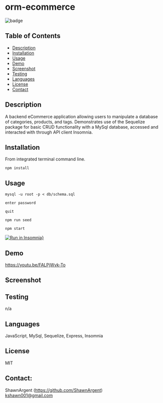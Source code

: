 # orm-ecommerce
![badge](https://img.shields.io/badge/license-MIT-important)
  
  ## Table of Contents
  - [Description](#description)
  - [Installation](#installation)
  - [Usage](#usage)
  - [Demo](#demo)
  - [Screenshot](#screenshot)
  - [Testing](#testing)
  - [Languages](#languages)
  - [License](#license)
  - [Contact](#contact)

  ## Description
  A backend eCommerce application allowing users to manipulate a database of categories, products, and tags. Demonstrates use of the Sequelize package for basic CRUD functionality with a MySql database, accessed and interacted with through API client Insomnia. 
  
  ## Installation
  From integrated terminal command line.

  `npm install`
 
  ## Usage
  `mysql -u root -p < db/schema.sql`  

  `enter password`  

  `quit`  

  `npm run seed`  
  
  `npm start`
  
  [![Run in Insomnia}](https://insomnia.rest/images/run.svg)](https://insomnia.rest/run/?label=ecommerce&uri=http%3A%2F%2Flocalhost%3A3001%2Fapi%2Fcategories%2F)
   ## Demo

https://youtu.be/FALPjWvk-To  
## Screenshot
  

  ## Testing
  n/a
  ## Languages

  JavaScript, MySql, Sequelize, Express, Insomnia 
  
  ## License
  MIT
  
  ## Contact:
  ShawnArgent (https://github.com/ShawnArgent)  
  kshawn001@gmail.com
